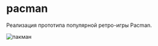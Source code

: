 # pacman

Реализация прототипа популярной ретро-игры Pacman.

![пакман](https://user-images.githubusercontent.com/59263802/123396710-3726ba00-d5d4-11eb-9900-d180e329b95a.gif)
